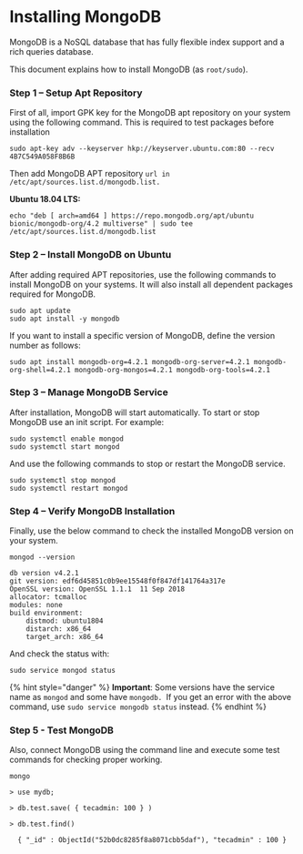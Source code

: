 # Installing MongoDB

MongoDB is a NoSQL database that has fully flexible index support and a rich queries database.&#x20;

This document explains how to install MongoDB (as `root/sudo`).

### Step 1 – Setup Apt Repository

First of all, import GPK key for the MongoDB apt repository on your system using the following command. This is required to test packages before installation

```
sudo apt-key adv --keyserver hkp://keyserver.ubuntu.com:80 --recv 4B7C549A058F8B6B
```

Then add MongoDB APT repository `url in /etc/apt/sources.list.d/mongodb.list.`

**Ubuntu 18.04 LTS:**

```
echo "deb [ arch=amd64 ] https://repo.mongodb.org/apt/ubuntu bionic/mongodb-org/4.2 multiverse" | sudo tee /etc/apt/sources.list.d/mongodb.list
```

### Step 2 – Install MongoDB on Ubuntu

After adding required APT repositories, use the following commands to install MongoDB on your systems. It will also install all dependent packages required for MongoDB.

```
sudo apt update
sudo apt install -y mongodb
```

If you want to install a specific version of MongoDB, define the version number as follows:

```
sudo apt install mongodb-org=4.2.1 mongodb-org-server=4.2.1 mongodb-org-shell=4.2.1 mongodb-org-mongos=4.2.1 mongodb-org-tools=4.2.1
```

### Step 3 – Manage MongoDB Service

After installation, MongoDB will start automatically. To start or stop MongoDB use an init script. For example:

```
sudo systemctl enable mongod
sudo systemctl start mongod 
```

And use the following commands to stop or restart the MongoDB service.

```
sudo systemctl stop mongod
sudo systemctl restart mongod 
```

### Step 4 – Verify MongoDB Installation

Finally, use the below command to check the installed MongoDB version on your system.

```
mongod --version 

db version v4.2.1
git version: edf6d45851c0b9ee15548f0f847df141764a317e
OpenSSL version: OpenSSL 1.1.1  11 Sep 2018
allocator: tcmalloc
modules: none
build environment:
    distmod: ubuntu1804
    distarch: x86_64
    target_arch: x86_64
```

And check the status with:

```
sudo service mongod status
```

{% hint style="danger" %}
**Important**:  Some versions have the service name as `mongod` and some have `mongodb. `If you get an error with the above command, use `sudo service mongodb status` instead.
{% endhint %}

### Step 5 - Test MongoDB

Also, connect MongoDB using the command line and execute some test commands for checking proper working.

```
mongo 

> use mydb;

> db.test.save( { tecadmin: 100 } )

> db.test.find()

  { "_id" : ObjectId("52b0dc8285f8a8071cbb5daf"), "tecadmin" : 100 }
```
